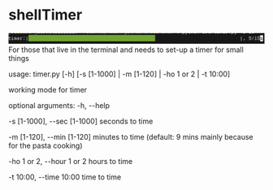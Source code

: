 # shellTimer
![Look in terminal](./imgs/pbar_img.png)
For those that live in the terminal and needs to set-up a timer for small things

usage: timer.py [-h] [-s [1-1000] | -m [1-120] | -ho 1 or 2 | -t 10:00]

working mode for timer

optional arguments:
  -h, --help

  -s [1-1000], --sec [1-1000] seconds to time

  -m [1-120], --min [1-120] minutes to time (default: 9 mins mainly because for the pasta cooking)

  -ho 1 or 2, --hour 1 or 2 hours to time

  -t 10:00, --time 10:00 time to time

